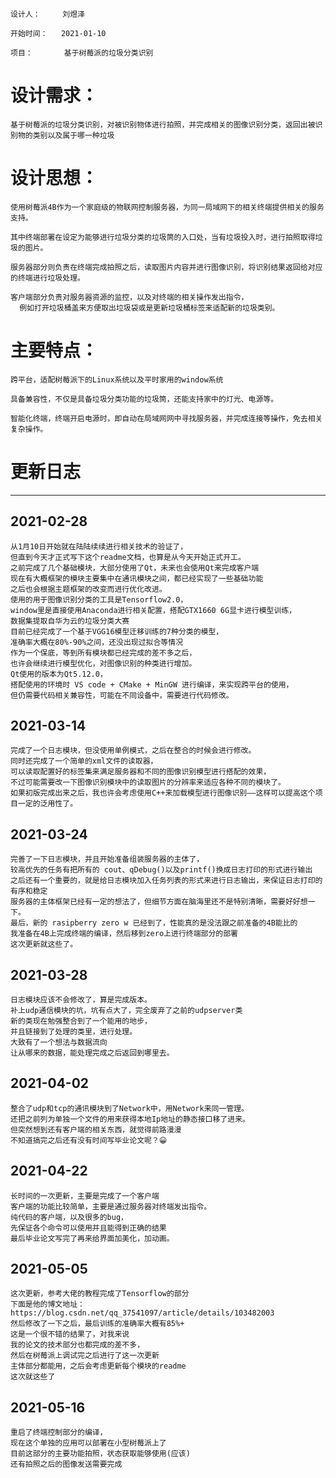 
    设计人：     刘煜泽

    开始时间：   2021-01-10

    项目：       基于树莓派的垃圾分类识别


# 设计需求：   
    基于树莓派的垃圾分类识别，对被识别物体进行拍照，并完成相关的图像识别分类，返回出被识别物的类别以及属于哪一种垃圾

# 设计思想：   
    使用树莓派4B作为一个家庭级的物联网控制服务器，为同一局域网下的相关终端提供相关的服务支持。
    
    其中终端部署在设定为能够进行垃圾分类的垃圾筒的入口处，当有垃圾投入时，进行拍照取得垃圾的图片。
    
    服务器部分则负责在终端完成拍照之后，读取图片内容并进行图像识别，将识别结果返回给对应的终端进行垃圾处理。
    
    客户端部分负责对服务器资源的监控，以及对终端的相关操作发出指令，
      例如打开垃圾桶盖来方便取出垃圾袋或是更新垃圾桶标签来适配新的垃圾类别。

# 主要特点：   
    跨平台，适配树莓派下的Linux系统以及平时家用的window系统

    具备兼容性，不仅是具备垃圾分类功能的垃圾筒，还能支持家中的灯光、电源等。

    智能化终端，终端开启电源时，即自动在局域网网中寻找服务器，并完成连接等操作，免去相关复杂操作。

# 更新日志
------
## 2021-02-28
    从1月10日开始就在陆陆续续进行相关技术的验证了，
    但直到今天才正式写下这个readme文档，也算是从今天开始正式开工。
    之前完成了几个基础模块，大部分使用了Qt，未来也会使用Qt来完成客户端
    现在有大概框架的模块主要集中在通讯模块之间，都已经实现了一些基础功能
    之后也会根据主题框架的改变而进行优化改进。
    使用的用于图像识别分类的工具是Tensorflow2.0，
    window里是直接使用Anaconda进行相关配置，搭配GTX1660 6G显卡进行模型训练，
    数据集提取自华为云的垃圾分类大赛
    目前已经完成了一个基于VGG16模型迁移训练的7种分类的模型，
    准确率大概在80%-90%之间，还没出现过拟合等情况
    作为一个保底，等到所有模块都已经完成的差不多之后，
    也许会继续进行模型优化，对图像识别的种类进行增加。
    Qt使用的版本为Qt5.12.0，
    搭配使用的环境时 VS code + CMake + MinGW 进行编译，来实现跨平台的使用，
    但仍需要代码相关兼容性，可能在不同设备中，需要进行代码修改。

## 2021-03-14
    完成了一个日志模块，但没使用单例模式，之后在整合的时候会进行修改。
    同时还完成了一个简单的xml文件的读取器，
    可以读取配置好的标签集来满足服务器和不同的图像识别模型进行搭配的效果，
    不过可能需要改一下图像识别模块中的读取图片的分辨率来适应各种不同的模块了。
    如果初版完成出来之后，我也许会考虑使用C++来加载模型进行图像识别——这样可以提高这个项目一定的泛用性了。

## 2021-03-24
    完善了一下日志模块，并且开始准备组装服务器的主体了，
    较高优先的任务有把所有的 cout、qDebug()以及printf()换成日志打印的形式进行输出
    之后还有一个重要的，就是给日志模块加入任务列表的形式来进行日志输出，来保证日志打印的有序和稳定
    服务器的主体框架已经有一定的想法了，但细节方面在脑海里还不是特别清晰，需要好好想一下。
    最后，新的 rasipberry zero w 已经到了，性能真的是没法跟之前准备的4B能比的
    我准备在4B上完成终端的编译，然后移到zero上进行终端部分的部署
    这次更新就这些了。

## 2021-03-28
    日志模块应该不会修改了，算是完成版本。
    补上udp通信模块的坑，坑有点大了，完全废弃了之前的udpserver类
    新的类现在勉强整合到了一个能用的地步，
    并且链接到了处理的类里，进行处理。
    大致有了一个想法与数据流向
    让从哪来的数据，能处理完成之后返回到哪里去。

## 2021-04-02
    整合了udp和tcp的通讯模块到了Network中，用Network来同一管理。
    还把之前列为单独一个文件的用来获得本地Ip地址的静态接口移了进来。
    但突然想到还有客户端的相关东西，就觉得前路漫漫
    不知道搞完之后还有没有时间写毕业论文呢？😀

## 2021-04-22
    长时间的一次更新，主要是完成了一个客户端
    客户端的功能比较简单，主要是通过服务器对终端发出指令。
    纯代码的客户端，以及很多的bug，
    先保证各个命令可以使用并且能得到正确的结果
    最后毕业论文写完了再来给界面加美化，加动画。

## 2021-05-05
    这次更新，参考大佬的教程完成了Tensorflow的部分
    下面是他的博文地址：
    https://blog.csdn.net/qq_37541097/article/details/103482003
    然后修改了一下之后，最后训练的准确率大概有85%+
    这是一个很不错的结果了，对我来说
    我的论文的技术部分也都完成的差不多，
    然后在树莓派上调试完之后进行了这一次更新
    主体部分都能用，之后会考虑更新每个模块的readme
    这次就这些了

## 2021-05-16
    重启了终端控制部分的编译，
    现在这个单独的应用可以部署在小型树莓派上了
    目前这部分的主要功能拍照，状态获取能够使用(应该)
    还有拍照之后的图像发送需要完成